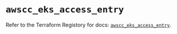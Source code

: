 # `awscc_eks_access_entry`

Refer to the Terraform Registory for docs: [`awscc_eks_access_entry`](https://registry.terraform.io/providers/hashicorp/awscc/0.70.0/docs/resources/eks_access_entry).

